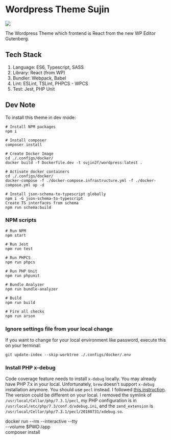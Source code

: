 # Wordpress Theme Sujin

![](https://github.com/sujin2f/Sujin/workflows/Fire%20everything/badge.svg)

The Wordpress Theme which frontend is React from the new WP Editor Gutenberg.

## Tech Stack

1. Language: ES6, Typescript, SASS
2. Library: React (from WP)
3. Bundler: Webpack, Babel
4. Lint: ESLint, TSLint, PHPCS - WPCS
5. Test: Jest, PHP Unit

## Dev Note

To install this theme in dev mode:

```shell
# Install NPM packages
npm i

# Install composer
composer install

# Create Docker Image
cd ./.configs/docker/
docker build -f Dockerfile.dev -t sujin2f/wordpress:latest .

# Activate docker containers
cd ./.configs/docker/
docker-compose -f ./docker-compose.infrastructure.yml -f ./docker-compose.yml up -d

# Install json-schema-to-typescript globally
npm i -G json-schema-to-typescript
Create TS interfaces from schema
npm run schema:build
```

### NPM scripts

```shell
# Run NPM
npm start

# Run Jest
npm run test

# Run PHPCS
npm run phpcs

# Run PHP Unit
npm run phpunit

# Bundle Analyzer
npm run bundle-analyzer

# Build
npm run build

# Fire all checks
npm run arson
```

### Ignore settings file from your local change

If you want to change for your local environment like password, execute this on your terminal:

```shell
git update-index --skip-worktree ./.configs/docker/.env
```

### Install PHP x-debug

Code coverage feature needs to install `x-debug` locally. You may already have PHP 7.x in your local. Unfortunately, `brew` doesn't support `x-debug` installation anymore. You should use `pecl` instead. I followed [this instruction](https://javorszky.co.uk/2018/05/03/getting-xdebug-working-on-php-7-2-and-homebrew/). The version could be different on your local. I removed the symlink of `/usr/local/Cellar/php/7.3.1/pecl`, my PHP configuration is in `/usr/local/etc/php/7.3/conf.d/xdebug.ini`, and the `zend_extension` is `/usr/local/Cellar/php/7.3.1/pecl/20180731/xdebug.so`.

docker run --rm --interactive --tty \
 --volume $PWD:/app \
 composer install
